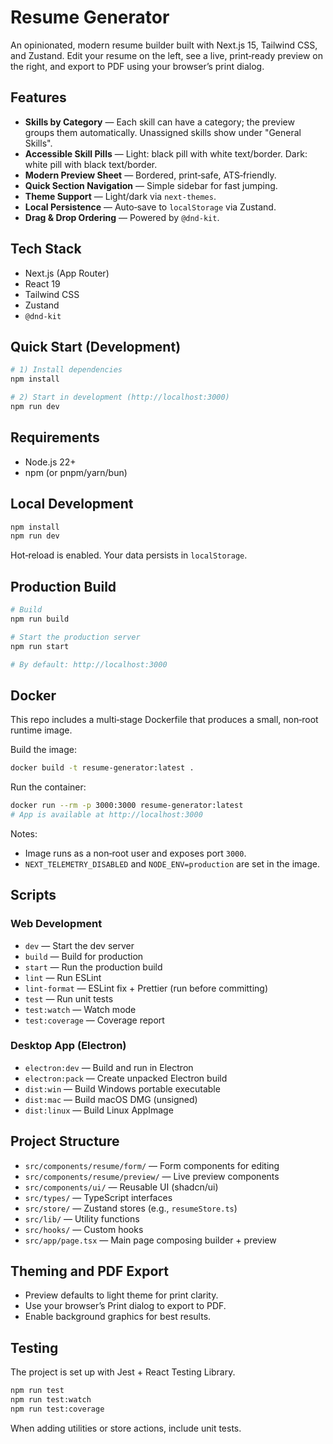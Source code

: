# Resume Generator

An opinionated, modern resume builder built with Next.js 15, Tailwind CSS,
and Zustand. Edit your resume on the left, see a live, print‑ready preview on
the right, and export to PDF using your browser’s print dialog.

## Features

- **Skills by Category** — Each skill can have a category; the preview groups
  them automatically. Unassigned skills show under "General Skills".
- **Accessible Skill Pills** — Light: black pill with white text/border.
  Dark: white pill with black text/border.
- **Modern Preview Sheet** — Bordered, print‑safe, ATS‑friendly.
- **Quick Section Navigation** — Simple sidebar for fast jumping.
- **Theme Support** — Light/dark via `next-themes`.
- **Local Persistence** — Auto‑save to `localStorage` via Zustand.
- **Drag & Drop Ordering** — Powered by `@dnd-kit`.

## Tech Stack

- Next.js (App Router)
- React 19
- Tailwind CSS
- Zustand
- `@dnd-kit`

## Quick Start (Development)

```bash
# 1) Install dependencies
npm install

# 2) Start in development (http://localhost:3000)
npm run dev
```

## Requirements

- Node.js 22+
- npm (or pnpm/yarn/bun)

## Local Development

```bash
npm install
npm run dev
```

Hot‑reload is enabled. Your data persists in `localStorage`.

## Production Build

```bash
# Build
npm run build

# Start the production server
npm run start

# By default: http://localhost:3000
```

## Docker

This repo includes a multi‑stage Dockerfile that produces a small, non‑root
runtime image.

Build the image:

```bash
docker build -t resume-generator:latest .
```

Run the container:

```bash
docker run --rm -p 3000:3000 resume-generator:latest
# App is available at http://localhost:3000
```

Notes:

- Image runs as a non‑root user and exposes port `3000`.
- `NEXT_TELEMETRY_DISABLED` and `NODE_ENV=production` are set in the image.

## Scripts

### Web Development

- `dev` — Start the dev server
- `build` — Build for production
- `start` — Run the production build
- `lint` — Run ESLint
- `lint-format` — ESLint fix + Prettier (run before committing)
- `test` — Run unit tests
- `test:watch` — Watch mode
- `test:coverage` — Coverage report

### Desktop App (Electron)

- `electron:dev` — Build and run in Electron
- `electron:pack` — Create unpacked Electron build
- `dist:win` — Build Windows portable executable
- `dist:mac` — Build macOS DMG (unsigned)
- `dist:linux` — Build Linux AppImage

## Project Structure

- `src/components/resume/form/` — Form components for editing
- `src/components/resume/preview/` — Live preview components
- `src/components/ui/` — Reusable UI (shadcn/ui)
- `src/types/` — TypeScript interfaces
- `src/store/` — Zustand stores (e.g., `resumeStore.ts`)
- `src/lib/` — Utility functions
- `src/hooks/` — Custom hooks
- `src/app/page.tsx` — Main page composing builder + preview

## Theming and PDF Export

- Preview defaults to light theme for print clarity.
- Use your browser’s Print dialog to export to PDF.
- Enable background graphics for best results.

## Testing

The project is set up with Jest + React Testing Library.

```bash
npm run test
npm run test:watch
npm run test:coverage
```

When adding utilities or store actions, include unit tests.
